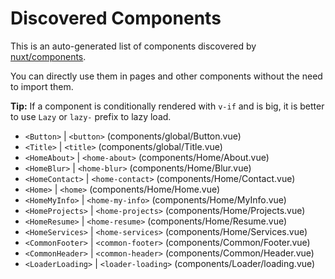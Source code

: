 # Discovered Components

This is an auto-generated list of components discovered by [nuxt/components](https://github.com/nuxt/components).

You can directly use them in pages and other components without the need to import them.

**Tip:** If a component is conditionally rendered with `v-if` and is big, it is better to use `Lazy` or `lazy-` prefix to lazy load.

- `<Button>` | `<button>` (components/global/Button.vue)
- `<Title>` | `<title>` (components/global/Title.vue)
- `<HomeAbout>` | `<home-about>` (components/Home/About.vue)
- `<HomeBlur>` | `<home-blur>` (components/Home/Blur.vue)
- `<HomeContact>` | `<home-contact>` (components/Home/Contact.vue)
- `<Home>` | `<home>` (components/Home/Home.vue)
- `<HomeMyInfo>` | `<home-my-info>` (components/Home/MyInfo.vue)
- `<HomeProjects>` | `<home-projects>` (components/Home/Projects.vue)
- `<HomeResume>` | `<home-resume>` (components/Home/Resume.vue)
- `<HomeServices>` | `<home-services>` (components/Home/Services.vue)
- `<CommonFooter>` | `<common-footer>` (components/Common/Footer.vue)
- `<CommonHeader>` | `<common-header>` (components/Common/Header.vue)
- `<LoaderLoading>` | `<loader-loading>` (components/Loader/loading.vue)
